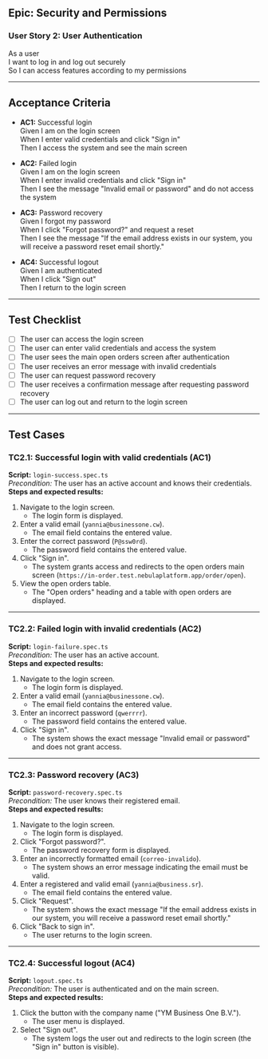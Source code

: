 ## Epic: Security and Permissions

### User Story 2: User Authentication
As a user  
I want to log in and log out securely  
So I can access features according to my permissions

---

## Acceptance Criteria

- **AC1:** Successful login  
  Given I am on the login screen  
  When I enter valid credentials and click "Sign in"  
  Then I access the system and see the main screen

- **AC2:** Failed login  
  Given I am on the login screen  
  When I enter invalid credentials and click "Sign in"  
  Then I see the message "Invalid email or password" and do not access the system

- **AC3:** Password recovery  
  Given I forgot my password  
  When I click "Forgot password?" and request a reset  
  Then I see the message "If the email address exists in our system, you will receive a password reset email shortly."

- **AC4:** Successful logout  
  Given I am authenticated  
  When I click "Sign out"  
  Then I return to the login screen

---

## Test Checklist

- [ ] The user can access the login screen
- [ ] The user can enter valid credentials and access the system
- [ ] The user sees the main open orders screen after authentication
- [ ] The user receives an error message with invalid credentials
- [ ] The user can request password recovery
- [ ] The user receives a confirmation message after requesting password recovery
- [ ] The user can log out and return to the login screen

---

## Test Cases

### TC2.1: Successful login with valid credentials (AC1)
**Script:** `login-success.spec.ts`  
_Precondition:_ The user has an active account and knows their credentials.  
**Steps and expected results:**
1. Navigate to the login screen.
   - The login form is displayed.
2. Enter a valid email (`yannia@businessone.cw`).
   - The email field contains the entered value.
3. Enter the correct password (`P@ssw0rd`).
   - The password field contains the entered value.
4. Click "Sign in".
   - The system grants access and redirects to the open orders main screen (`https://in-order.test.nebulaplatform.app/order/open`).
5. View the open orders table.
   - The "Open orders" heading and a table with open orders are displayed.

---

### TC2.2: Failed login with invalid credentials (AC2)
**Script:** `login-failure.spec.ts`  
_Precondition:_ The user has an active account.  
**Steps and expected results:**
1. Navigate to the login screen.
   - The login form is displayed.
2. Enter a valid email (`yannia@businessone.cw`).
   - The email field contains the entered value.
3. Enter an incorrect password (`qwerrrr`).
   - The password field contains the entered value.
4. Click "Sign in".
   - The system shows the exact message "Invalid email or password" and does not grant access.

---

### TC2.3: Password recovery (AC3)
**Script:** `password-recovery.spec.ts`  
_Precondition:_ The user knows their registered email.  
**Steps and expected results:**
1. Navigate to the login screen.
   - The login form is displayed.
2. Click "Forgot password?".
   - The password recovery form is displayed.
3. Enter an incorrectly formatted email (`correo-invalido`).
   - The system shows an error message indicating the email must be valid.
4. Enter a registered and valid email (`yannia@business.sr`).
   - The email field contains the entered value.
5. Click "Request".
   - The system shows the exact message "If the email address exists in our system, you will receive a password reset email shortly."
6. Click "Back to sign in".
   - The user returns to the login screen.

---

### TC2.4: Successful logout (AC4)
**Script:** `logout.spec.ts`  
_Precondition:_ The user is authenticated and on the main screen.  
**Steps and expected results:**
1. Click the button with the company name ("YM Business One B.V.").
   - The user menu is displayed.
2. Select "Sign out".
   - The system logs the user out and redirects to the login screen (the "Sign in" button is visible).